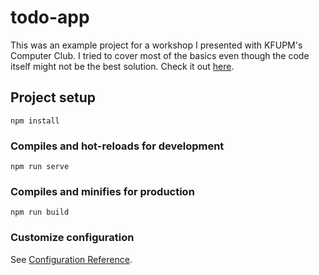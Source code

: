 # todo-app

This was an example project for a workshop I presented with KFUPM's Computer Club.
I tried to cover most of the basics even though the code itself might not be the best solution.
Check it out [here](https://vue-workshop-todo.justhussain.codes/).

## Project setup

```
npm install
```

### Compiles and hot-reloads for development

```
npm run serve
```

### Compiles and minifies for production

```
npm run build
```

### Customize configuration

See [Configuration Reference](https://cli.vuejs.org/config/).
